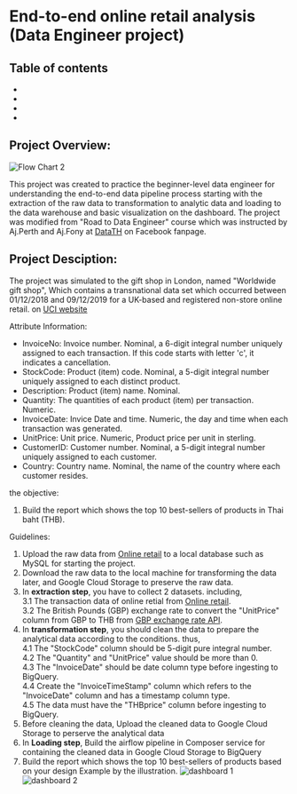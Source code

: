 # End-to-end online retail analysis (Data Engineer project)
## Table of contents
-
-
-
-

## Project Overview:
![Flow Chart 2](https://user-images.githubusercontent.com/95965281/192148727-b1acfa5a-c988-46cd-b7b6-38e4fcd288b6.jpg)

This project was created to practice the beginner-level data engineer for understanding the end-to-end data pipeline process starting with the extraction of the raw data to transformation to analytic data and loading to the data warehouse and basic visualization on the dashboard. The project was modified from "Road to Data Engineer" course which was instructed by Aj.Perth and Aj.Fony at [DataTH](https://www.facebook.com/datasciencechill) on Facebook fanpage.

## Project Desciption:
The project was simulated to the gift shop in London, named "Worldwide gift shop", Which contains a transnational data set which occurred between 01/12/2018 and 09/12/2019 for a UK-based and registered non-store online retail. on [UCI website](https://archive.ics.uci.edu/ml/datasets/Online+Retail)

Attribute Information:
- InvoiceNo: Invoice number. Nominal, a 6-digit integral number uniquely assigned to each transaction. If this code starts with letter 'c', it indicates a cancellation.
- StockCode: Product (item) code. Nominal, a 5-digit integral number uniquely assigned to each distinct product.
- Description: Product (item) name. Nominal.
- Quantity: The quantities of each product (item) per transaction. Numeric.
- InvoiceDate: Invice Date and time. Numeric, the day and time when each transaction was generated.
- UnitPrice: Unit price. Numeric, Product price per unit in sterling.
- CustomerID: Customer number. Nominal, a 5-digit integral number uniquely assigned to each customer.
- Country: Country name. Nominal, the name of the country where each customer resides.

the objective:
1. Build the report which shows the top 10 best-sellers of products in Thai baht (THB).

Guidelines:
1. Upload the raw data from [Online retail](https://drive.google.com/file/d/1BYej-MzFBptFdbyCavLNCM5Kqy8B250k/view?usp=sharing) to a local database such as MySQL for starting the project.
2. Download the raw data to the local machine for transforming the data later, and Google Cloud Storage to preserve the raw data.
3. In **extraction step**, you have to collect 2 datasets. including, \
3.1 The transaction data of online retial from [Online retail](https://drive.google.com/file/d/1BYej-MzFBptFdbyCavLNCM5Kqy8B250k/view?usp=sharing). \
3.2 The British Pounds (GBP) exchange rate to convert the "UnitPrice" column from GBP to THB from [GBP exchange rate API](https://de-training-2020-7au6fmnprq-de.a.run.app/currency_gbp/all).
4. In **transformation step**, you should clean the data to prepare the analytical data according to the conditions. thus, \
4.1 The "StockCode" column should be 5-digit pure integral number. \
4.2 The "Quantity" and "UnitPrice" value should be more than 0. \
4.3 The "InvoiceDate" should be date column type before ingesting to BigQuery. \
4.4 Create the "InvoiceTimeStamp" column which refers to the "InvoiceDate" column and has a timestamp column type. \
4.5 The data must have the "THBprice" column before ingesting to BigQuery.
5. Before cleaning the data, Upload the cleaned data to Google Cloud Storage to perserve the analytical data
6. In **Loading step**, Build the airflow pipeline in Composer service for containing the cleaned data in Google Cloud Storage to BigQuery
7. Build the report which shows the top 10 best-sellers of products based on your design Example by the illustration.
![dashboard 1](https://user-images.githubusercontent.com/95965281/192213230-38c75d02-8377-44a7-bd64-5b094761500b.png)
![dashboard 2](https://user-images.githubusercontent.com/95965281/192213298-571a0661-1400-4e9a-a45e-1a58d04b2c7a.png)












